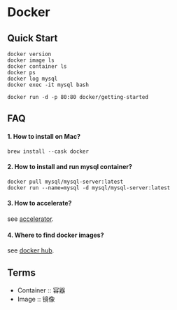 # Docker
## Quick Start
```
docker version
docker image ls
docker container ls
docker ps
docker log mysql
docker exec -it mysql bash
```

```
docker run -d -p 80:80 docker/getting-started
```
## FAQ
#### 1. How to install on Mac?
```
brew install --cask docker
```
#### 2. How to install and run mysql container?
```
docker pull mysql/mysql-server:latest
docker run --name=mysql -d mysql/mysql-server:latest
```
#### 3. How to accelerate?

see [accelerator](https://cr.console.aliyun.com/cn-hangzhou/instances/mirrors).
#### 4. Where to find docker images?

see [docker hub](https://hub.docker.com/).

## Terms
* Container :: 容器
* Image :: 镜像
